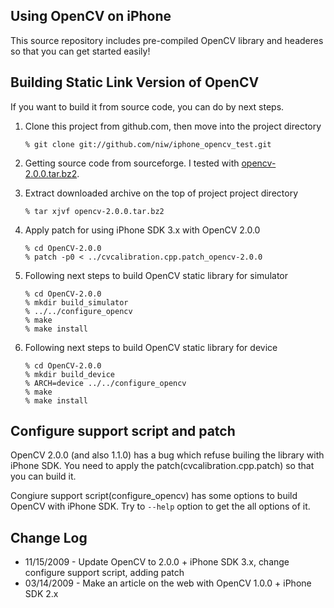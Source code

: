 Using OpenCV on iPhone
----------------------
This source repository includes pre-compiled OpenCV library and headeres
so that you can get started easily!

Building Static Link Version of OpenCV
--------------------------------------
If you want to build it from source code, you can do by next steps.

1.  Clone this project from github.com, then move into the project directory

        % git clone git://github.com/niw/iphone_opencv_test.git

2.  Getting source code from sourceforge. I tested with [opencv-2.0.0.tar.bz2](http://sourceforge.net/projects/opencvlibrary/files/opencv-unix/2.0/OpenCV-2.0.0.tar.bz2/download).

3.  Extract downloaded archive on the top of project project directory

        % tar xjvf opencv-2.0.0.tar.bz2

3.  Apply patch for using iPhone SDK 3.x with OpenCV 2.0.0

        % cd OpenCV-2.0.0
		% patch -p0 < ../cvcalibration.cpp.patch_opencv-2.0.0

4.  Following next steps to build OpenCV static library for simulator

        % cd OpenCV-2.0.0
		% mkdir build_simulator
		% ../../configure_opencv
		% make
		% make install

5.  Following next steps to build OpenCV static library for device

        % cd OpenCV-2.0.0
		% mkdir build_device
		% ARCH=device ../../configure_opencv
		% make
		% make install

Configure support script and patch
----------------------------------

OpenCV 2.0.0 (and also 1.1.0) has a bug which refuse builing the library with iPhone SDK.
You need to apply the patch(cvcalibration.cpp.patch) so that you can build it.

Congiure support script(configure\_opencv) has some options to build OpenCV with iPhone SDK.
Try to ``--help`` option to get the all options of it.

Change Log
----------
 *  11/15/2009 - Update OpenCV to 2.0.0 + iPhone SDK 3.x, change configure support script, adding patch
 *  03/14/2009 - Make an article on the web with OpenCV 1.0.0 + iPhone SDK 2.x
